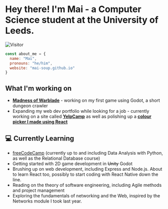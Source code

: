 # Hey there! I'm Mai - a Computer Science student at the University of Leeds.

![Visitor](https://visitor-badge.laobi.icu/badge?page_id=mai-soup.mai-soup)

```javascript
const about_me = {
  name: "Mai",
  pronouns: "he/him",
  website: "mai-soup.github.io"
}
```

## What I'm working on

* **[Madness of Warblade](https://github.com/mai-soup/madness-of-warblade)** - working on my first game using Godot, a short dungeon crawler
* Expanding my web dev portfolio while looking for a job - currently working on a site called **[YelpCamp](https://github.com/mai-soup/yelpcamp)** as well as polishing up a **[colour picker I made using React](https://react-colour-picker.vercel.app/)**

## 💻 Currently Learning

* [freeCodeCamp](https://www.freecodecamp.org/) (currently up to and including Data Analysis with Python, as well as the Relational Database course)
* Getting started with 2D game development in ~~Unity~~ Godot
* Brushing up on web development, including Express and Node.js. About to learn React too, possibly to start coding with React Native down the line.
* Reading on the theory of software engineering, including Agile methods and project management
* Exploring the fundamentals of networking and the Web, inspired by the Networks module I took last year.
